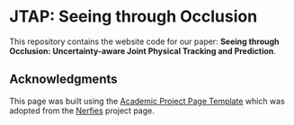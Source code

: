 # JTAP: Seeing through Occlusion
This repository contains the website code for our paper: **Seeing through Occlusion: Uncertainty-aware Joint Physical Tracking and Prediction**.

## Acknowledgments
This page was built using the [Academic Project Page Template](https://github.com/eliahuhorwitz/Academic-project-page-template) which was adopted from the [Nerfies](https://nerfies.github.io) project page.
